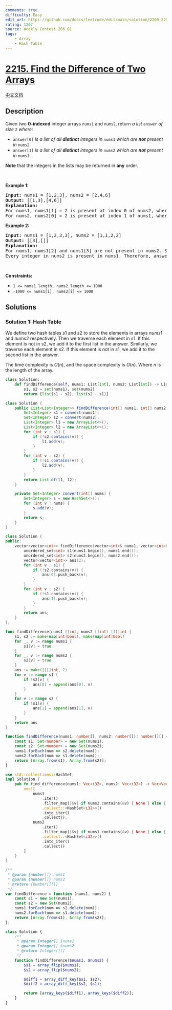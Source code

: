 ```yaml
---
comments: true
difficulty: Easy
edit_url: https://github.com/doocs/leetcode/edit/main/solution/2200-2299/2215.Find%20the%20Difference%20of%20Two%20Arrays/README_EN.md
rating: 1207
source: Weekly Contest 286 Q1
tags:
    - Array
    - Hash Table
---
```


# [2215. Find the Difference of Two Arrays](https://leetcode.com/problems/find-the-difference-of-two-arrays)

[中文文档](/solution/2200-2299/2215.Find%20the%20Difference%20of%20Two%20Arrays/README.md)

## Description

<p>Given two <strong>0-indexed</strong> integer arrays <code>nums1</code> and <code>nums2</code>, return <em>a list</em> <code>answer</code> <em>of size</em> <code>2</code> <em>where:</em></p>

<ul>
	<li><code>answer[0]</code> <em>is a list of all <strong>distinct</strong> integers in</em> <code>nums1</code> <em>which are <strong>not</strong> present in</em> <code>nums2</code><em>.</em></li>
	<li><code>answer[1]</code> <em>is a list of all <strong>distinct</strong> integers in</em> <code>nums2</code> <em>which are <strong>not</strong> present in</em> <code>nums1</code>.</li>
</ul>

<p><strong>Note</strong> that the integers in the lists may be returned in <strong>any</strong> order.</p>

<p>&nbsp;</p>
<p><strong class="example">Example 1:</strong></p>

<pre>
<strong>Input:</strong> nums1 = [1,2,3], nums2 = [2,4,6]
<strong>Output:</strong> [[1,3],[4,6]]
<strong>Explanation:
</strong>For nums1, nums1[1] = 2 is present at index 0 of nums2, whereas nums1[0] = 1 and nums1[2] = 3 are not present in nums2. Therefore, answer[0] = [1,3].
For nums2, nums2[0] = 2 is present at index 1 of nums1, whereas nums2[1] = 4 and nums2[2] = 6 are not present in nums2. Therefore, answer[1] = [4,6].</pre>

<p><strong class="example">Example 2:</strong></p>

<pre>
<strong>Input:</strong> nums1 = [1,2,3,3], nums2 = [1,1,2,2]
<strong>Output:</strong> [[3],[]]
<strong>Explanation:
</strong>For nums1, nums1[2] and nums1[3] are not present in nums2. Since nums1[2] == nums1[3], their value is only included once and answer[0] = [3].
Every integer in nums2 is present in nums1. Therefore, answer[1] = [].
</pre>

<p>&nbsp;</p>
<p><strong>Constraints:</strong></p>

<ul>
	<li><code>1 &lt;= nums1.length, nums2.length &lt;= 1000</code></li>
	<li><code>-1000 &lt;= nums1[i], nums2[i] &lt;= 1000</code></li>
</ul>

## Solutions

### Solution 1: Hash Table

We define two hash tables $s1$ and $s2$ to store the elements in arrays $nums1$ and $nums2$ respectively. Then we traverse each element in $s1$. If this element is not in $s2$, we add it to the first list in the answer. Similarly, we traverse each element in $s2$. If this element is not in $s1$, we add it to the second list in the answer.

The time complexity is $O(n)$, and the space complexity is $O(n)$. Where $n$ is the length of the array.

<!-- tabs:start -->

```python
class Solution:
    def findDifference(self, nums1: List[int], nums2: List[int]) -> List[List[int]]:
        s1, s2 = set(nums1), set(nums2)
        return [list(s1 - s2), list(s2 - s1)]
```

```java
class Solution {
    public List<List<Integer>> findDifference(int[] nums1, int[] nums2) {
        Set<Integer> s1 = convert(nums1);
        Set<Integer> s2 = convert(nums2);
        List<Integer> l1 = new ArrayList<>();
        List<Integer> l2 = new ArrayList<>();
        for (int v : s1) {
            if (!s2.contains(v)) {
                l1.add(v);
            }
        }
        for (int v : s2) {
            if (!s1.contains(v)) {
                l2.add(v);
            }
        }
        return List.of(l1, l2);
    }

    private Set<Integer> convert(int[] nums) {
        Set<Integer> s = new HashSet<>();
        for (int v : nums) {
            s.add(v);
        }
        return s;
    }
}
```

```cpp
class Solution {
public:
    vector<vector<int>> findDifference(vector<int>& nums1, vector<int>& nums2) {
        unordered_set<int> s1(nums1.begin(), nums1.end());
        unordered_set<int> s2(nums2.begin(), nums2.end());
        vector<vector<int>> ans(2);
        for (int v : s1) {
            if (!s2.contains(v)) {
                ans[0].push_back(v);
            }
        }
        for (int v : s2) {
            if (!s1.contains(v)) {
                ans[1].push_back(v);
            }
        }
        return ans;
    }
};
```

```go
func findDifference(nums1 []int, nums2 []int) [][]int {
	s1, s2 := make(map[int]bool), make(map[int]bool)
	for _, v := range nums1 {
		s1[v] = true
	}
	for _, v := range nums2 {
		s2[v] = true
	}
	ans := make([][]int, 2)
	for v := range s1 {
		if !s2[v] {
			ans[0] = append(ans[0], v)
		}
	}
	for v := range s2 {
		if !s1[v] {
			ans[1] = append(ans[1], v)
		}
	}
	return ans
}
```

```ts
function findDifference(nums1: number[], nums2: number[]): number[][] {
    const s1: Set<number> = new Set(nums1);
    const s2: Set<number> = new Set(nums2);
    nums1.forEach(num => s2.delete(num));
    nums2.forEach(num => s1.delete(num));
    return [Array.from(s1), Array.from(s2)];
}
```

```rust
use std::collections::HashSet;
impl Solution {
    pub fn find_difference(nums1: Vec<i32>, nums2: Vec<i32>) -> Vec<Vec<i32>> {
        vec![
            nums1
                .iter()
                .filter_map(|&v| if nums2.contains(&v) { None } else { Some(v) })
                .collect::<HashSet<i32>>()
                .into_iter()
                .collect(),
            nums2
                .iter()
                .filter_map(|&v| if nums1.contains(&v) { None } else { Some(v) })
                .collect::<HashSet<i32>>()
                .into_iter()
                .collect()
        ]
    }
}
```

```js
/**
 * @param {number[]} nums1
 * @param {number[]} nums2
 * @return {number[][]}
 */
var findDifference = function (nums1, nums2) {
    const s1 = new Set(nums1);
    const s2 = new Set(nums2);
    nums1.forEach(num => s2.delete(num));
    nums2.forEach(num => s1.delete(num));
    return [Array.from(s1), Array.from(s2)];
};
```

```php
class Solution {
    /**
     * @param Integer[] $nums1
     * @param Integer[] $nums2
     * @return Integer[][]
     */
    function findDifference($nums1, $nums2) {
        $s1 = array_flip($nums1);
        $s2 = array_flip($nums2);

        $diff1 = array_diff_key($s1, $s2);
        $diff2 = array_diff_key($s2, $s1);

        return [array_keys($diff1), array_keys($diff2)];
    }
}
```

<!-- tabs:end -->

<!-- end -->
